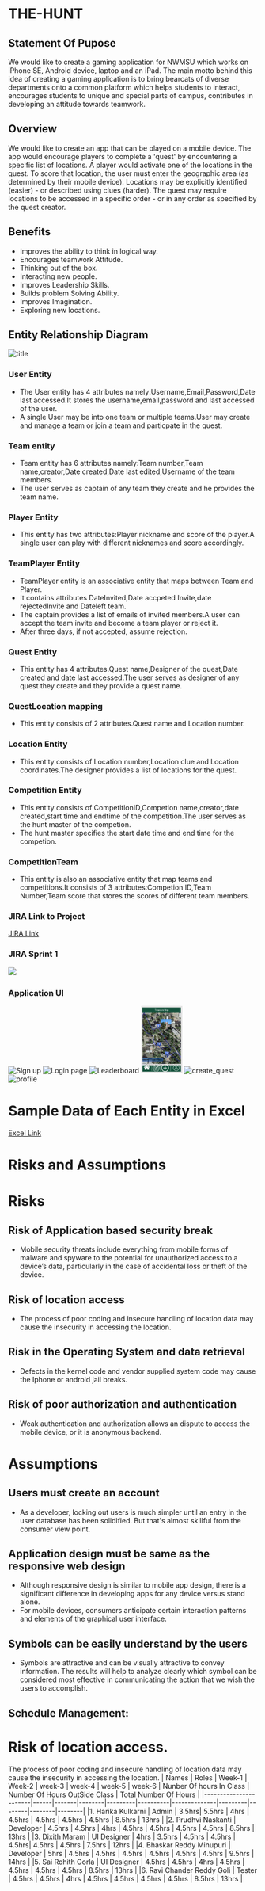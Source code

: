 # THE-HUNT

## Statement Of Pupose

We would like to create a gaming application for NWMSU which works on iPhone SE, Android device, laptop and an iPad. The main motto behind this idea of creating a gaming application is to bring bearcats of diverse departments onto a common platform which helps students to interact, encourages students to unique and special parts of campus, contributes in developing an attitude towards teamwork.

## Overview

We would like to create an app that can be played on a mobile device. The app would encourage players to complete a 'quest' by encountering a specific list of locations. A player would activate one of the locations in the quest. To score that location, the user must enter the geographic area (as determined by their mobile device). Locations may be explicitly identified (easier) - or described using clues (harder). The quest may require locations to be accessed in a specific order - or in any order as specified by the quest creator.

## Benefits

* Improves the ability to think in logical way.
* Encourages teamwork Attitude.
* Thinking out of the box.
* Interacting new people.
* Improves Leadership Skills.
* Builds problem Solving Ability.
* Improves Imagination.
* Exploring new locations.


## Entity Relationship Diagram
![title](https://github.com/Dixith1196/THE-HUNT/blob/master/ER%20Diagram.png?raw=true)

### User Entity
* The User entity has 4 attributes namely:Username,Email,Password,Date last accessed.It stores the username,email,password and last accessed of the user.
* A single User may be into one team or multiple teams.User may create and manage a team or join a team and particpate in the quest.

### Team entity
* Team entity has 6 attributes namely:Team number,Team name,creator,Date created,Date last edited,Username of the team members.
* The user serves as captain of any team they create and he provides the team name.

### Player Entity
* This entity has two attributes:Player nickname and score of the player.A single user can play with different nicknames and score accordingly.

### TeamPlayer Entity
* TeamPlayer entity is an associative entity that maps between Team and Player.
* It contains attributes DateInvited,Date accpeted Invite,date rejectedInvite and Dateleft team.
* The captain provides a list of emails of invited members.A user can accept the team invite and become a team player or reject it.
* After three days, if not accepted, assume rejection.

### Quest Entity
* This entity has 4 attributes.Quest name,Designer of the quest,Date created and date last accessed.The user serves as designer of any quest they create and they 
provide a quest name.

### QuestLocation mapping
* This entity consists of 2 attributes.Quest name and Location number.

### Location Entity
* This entity consists of Location number,Location clue and Location coordinates.The designer provides a list of locations for the quest.

### Competition Entity
* This entity consists of CompetitionID,Competion name,creator,date created,start time and endtime of the competition.The user serves as the hunt master of the competion.
* The hunt master specifies the start date time and end time for the competion.

### CompetitionTeam 
* This entity is also an associative entity that map teams and competitions.It consists of 3 attributes:Competion ID,Team Number,Team score that stores the scores of different team members.

### JIRA Link to Project
[JIRA Link](https://the-hunt.atlassian.net/secure/RapidBoard.jspa?rapidView=2&projectKey=HUN)

### JIRA Sprint 1

![](https://github.com/Dixith1196/THE-HUNT/blob/master/Sprint1.PNG)

### Application UI
![Sign up](https://github.com/Dixith1196/THE-HUNT/blob/master/Signup.PNG)
![Login page](https://github.com/Dixith1196/THE-HUNT/blob/master/loginPage.PNG)
![Leaderboard](https://github.com/Dixith1196/THE-HUNT/blob/master/Leader.PNG)
![treasure_map](https://github.com/Dixith1196/THE-HUNT/blob/master/map.PNG)
![create_quest](https://github.com/Dixith1196/THE-HUNT/blob/master/createQuest.PNG)
![profile](https://github.com/Dixith1196/THE-HUNT/blob/master/prof.PNG)


# Sample Data of Each Entity in Excel 
[Excel Link](Sample_Data.xlsx)

# Risks and Assumptions

# Risks
## Risk of Application based security break
* Mobile security threats include everything from mobile forms of malware and spyware to the potential for unauthorized access to a device’s data, particularly in the case of   accidental loss or theft of the device.

## Risk of location access
* The process of poor coding and insecure handling of location data may cause the insecurity in accessing the location.

## Risk in the Operating System and data retrieval
* Defects in the kernel code and vendor supplied system code may cause the Iphone or android jail breaks.

## Risk of poor authorization and authentication
* Weak authentication and authorization allows an dispute to access the mobile device, or it is anonymous backend.


# Assumptions
## Users must create an account
* As a developer, locking out users is much simpler until an entry in the user database has been solidified. But that's almost skillful from the consumer view point.

## Application design must be same as the responsive web design
* Although responsive design is similar to mobile app design, there is a significant difference in developing apps for any device versus stand alone.
* For mobile devices, consumers anticipate certain interaction patterns and elements of the graphical user interface.

## Symbols can be easily understand by the users
* Symbols are attractive and can be visually attractive to convey information. The results will help to analyze clearly which symbol can be considered most effective in communicating the action that we wish the users to accomplish. 

## Schedule Management:

# Risk of location access.
The process of poor coding and insecure handling of location data may cause the insecurity in accessing the location.
| Names | Roles | Week-1 | Week-2 | week-3 | week-4 | week-5 | week-6 | Nunber Of hours In Class | Number Of Hours OutSide Class | Total Number Of Hours |
|-----------------------|------|-------|--------|---------|----------|--------------|---------|--------|--------|--------|
|1. Harika Kulkarni | Admin | 3.5hrs| 5.5hrs | 4hrs | 4.5hrs | 4.5hrs | 4.5hrs | 4.5hrs | 8.5hrs | 13hrs |
|2. Prudhvi Naskanti | Developer | 4.5hrs | 4.5hrs | 4hrs | 4.5hrs | 4.5hrs | 4.5hrs | 4.5hrs | 8.5hrs | 13hrs |
|3. Dixith Maram | UI Designer | 4hrs | 3.5hrs | 4.5hrs | 4.5hrs | 4.5hrs| 4.5hrs | 4.5hrs | 7.5hrs | 12hrs |
|4. Bhaskar Reddy Minupuri | Developer | 5hrs | 4.5hrs | 4.5hrs | 4.5hrs | 4.5hrs | 4.5hrs | 4.5hrs | 9.5hrs | 14hrs |
|5. Sai Rohith Gorla  | UI Designer | 4.5hrs | 4.5hrs | 4hrs | 4.5hrs | 4.5hrs | 4.5hrs | 4.5hrs | 8.5hrs | 13hrs |
|6. Ravi Chander Reddy Goli  | Tester | 4.5hrs | 4.5hrs | 4hrs | 4.5hrs | 4.5hrs | 4.5hrs | 4.5hrs | 8.5hrs | 13hrs |

